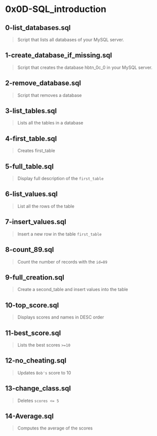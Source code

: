 # 0x0D-SQL_introduction 

## 0-list_databases.sql
> Script that lists all databases of your MySQL server.

## 1-create_database_if_missing.sql
> Script that creates the database hbtn_0c_0 in your MySQL server.

## 2-remove_database.sql
> Script that removes a database

## 3-list_tables.sql
> Lists all the tables in a database

## 4-first_table.sql
> Creates first_table

## 5-full_table.sql
> Display full description of the `first_table`

## 6-list_values.sql
> List all the rows of the table

## 7-insert_values.sql
> Insert a new row in the table `first_table`

## 8-count_89.sql
> Count the number of records with the `id=89`

## 9-full_creation.sql
> Create a second_table and insert values into the table

## 10-top_score.sql
> Displays scores and names in DESC order

## 11-best_score.sql
> Lists the best scores `>=10`

## 12-no_cheating.sql
> Updates `Bob's` score to 10

## 13-change_class.sql
> Deletes `scores <= 5`

## 14-Average.sql
> Computes the average of the scores

